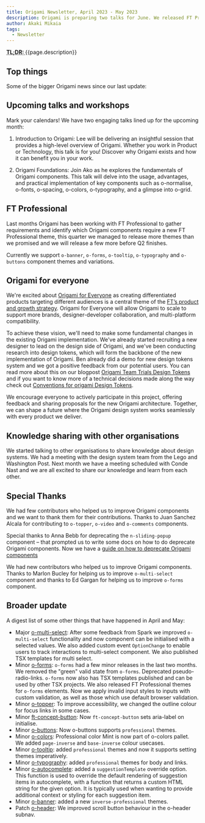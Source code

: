```yaml
---
title: Origami Newsletter, April 2023 - May 2023
description: Origami is preparing two talks for June. We released FT Professional themes for a bunch of components. We started working on Origami For Everyone(O3) and we started talking to other organisations to share knowledge about design systems.
author: Akaki Mikaia
tags:
  - Newsletter
---
```


<abbr title="Too long; didn't read">
<strong>
TL;DR:
</strong>
</abbr> {{page.description}}

## Top things

Some of the bigger Origami news since our last update:

## Upcoming talks and workshops

Mark your calendars! We have two engaging talks lined up for the upcoming month:

1. Introduction to Origami: Lee will be delivering an insightful session that provides a high-level overview of Origami. Whether you work in Product or Technology, this talk is for you! Discover why Origami exists and how it can benefit you in your work.

2. Origami Foundations: Join Ako as he explores the fundamentals of Origami components. This talk will delve into the usage, advantages, and practical implementation of key components such as o-normalise, o-fonts, o-spacing, o-colors, o-typography, and a glimpse into o-grid.

## FT Professional

Last months Origami has been working with FT Professional to gather requirements and identify which Origami components require a new FT Professional theme, this quarter we managed to release more themes than we promised and we will release a few more before Q2 finishes.

Currently we support `o-banner`, `o-forms`, `o-tooltip`, `o-typography` and `o-buttons` component themes and variations.

## Origami for everyone

We're excited about [Origami for Everyone](https://financialtimes.atlassian.net/wiki/spaces/OR/blog/2023/05/18/8064925807/Introducing+Origami+for+Everyone) as creating differentiated products targeting different audiences is a central theme of the [FT’s product and growth strategy](https://inside.ft.com/home/knowledge-base/Product-strategy-2023). Origami for Everyone will allow Origami to scale to support more brands, designer-developer collaboration, and multi-platform compatibility.

To achieve these vision, we'll need to make some fundamental changes in the existing Origami implementation. We've already started recruiting a new designer to lead on the design side of Origami, and we've been conducting research into design tokens, which will form the backbone of the new implementation of Origami. Ben already did a demo for new design tokens system and we got a positive feedback from our potential users. You can read more about this on our blogpost [Origami Team Trials Design Tokens](https://financialtimes.atlassian.net/wiki/spaces/OR/blog/2023/04/20/8047034476/Origami+Team+Trials+Design+Tokens) and if you want to know more of a technical decisions made along the way check out [Conventions for origami Design Tokens](https://financialtimes.atlassian.net/wiki/spaces/OR/blog/2023/04/26/8049524875/Conventions+for+Origami+Design+Tokens).

We encourage everyone to actively participate in this project, offering feedback and sharing proposals for the new Origami architecture. Together, we can shape a future where the Origami design system works seamlessly with every product we deliver.

## Knowledge sharing with other organisations

We started talking to other organisations to share knowledge about design systems. We had a meeting with the design system team from the Lego and Washington Post. Next month we have a meeting scheduled with Conde Nast and we are all excited to share our knowledge and learn from each other.

## Special Thanks

We had few contributors who helped us to improve Origami components and we want to thank them for their contributions. Thanks to Juan Sanchez Alcala for contributing to `o-topper`, `o-video` and `o-comments` components.

Special thanks to Anna Bebb for deprecating  the `n-sliding-popup` component – that prompted us to write some docs on how to do deprecate Origami components. Now we have a [guide on how to deprecate Origami components](https://origami.ft.com/documentation/components/versioning/#deprecate-a-component)

We had new contributors who helped us to improve Origami components. Thanks to Marlon Bucley for helping us to improve `o-multi-select` component and thanks to Ed Gargan for helping us to improve `o-forms` component.

## Broader update

A digest list of some other things that have happened in April and May:

- Major [o-multi-select](https://registry.origami.ft.com/components/o-multi-select): After some feedback from Spark we improved `o-multi-select` functionality and now component can be initialised with a selected values. We also added custom event `OptionChange` to enable users to track interactions to multi-select component. We also published TSX templates for multi select.
- Minor [o-forms](https://registry.origami.ft.com/components/o-forms): `o-forms` had a few minor releases in the last two months. We removed the "green" valid state from `o-forms`. Deprecated pseudo-radio-links. `o-forms` now also has TSX templates published and can be used by other TSX projects. We also released FT Professional themes for `o-forms` elements. Now we apply invalid input styles to inputs with custom validation, as well as those which use default browser validation.
- Minor [o-topper](https://registry.origami.ft.com/components/o-topper): To improve accessibility, we changed the outline colour for focus links in some cases.
- Minor [ft-concept-button](https://registry.origami.ft.com/components/ft-concept-button): Now `ft-concept-button` sets aria-label on initialise.
- Minor [o-buttons](https://registry.origami.ft.com/components/o-buttons): Now o-buttons supports `professional` themes.
- Minor [o-colors](https://registry.origami.ft.com/components/o-colors): Professional color Mint is now part of o-colors pallet. We added `page-inverse` and `base-inverse` colour usecases.
- Minor [o-tooltip](https://registry.origami.ft.com/components/o-tooltip): added `professional` themes and now it supports setting themes imperatively.
- Minor [o-typography](https://registry.origami.ft.com/components/o-typography): added `professional` themes for body and links.
- Minor [o-autocomplete](https://registry.origami.ft.com/components/o-autocomplete): added a `suggestionTemplate` override option. This function is used to override the default rendering of suggestion items in autocomplete, with a function that returns a custom HTML string for the given option. It is typically used when wanting to provide additional context or styling for each suggestion item.
- Minor [o-banner](https://registry.origami.ft.com/components/o-banner): added a new `inverse-professional` themes.
- Patch [o-header](https://registry.origami.ft.com/components/o-header): We improved scroll button behaviour in the o-header subnav.
